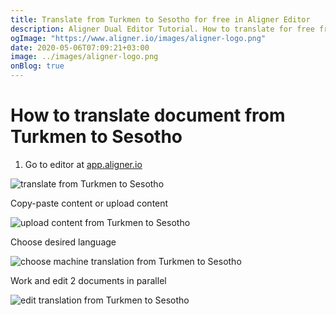```yaml
---
title: Translate from Turkmen to Sesotho for free in Aligner Editor
description: Aligner Dual Editor Tutorial. How to translate for free from Turkmen to Sesotho. Aligner is multilingual document management platform. 
ogImage: "https://www.aligner.io/images/aligner-logo.png"
date: 2020-05-06T07:09:21+03:00
image: ../images/aligner-logo.png
onBlog: true
---
```


# How to translate document from Turkmen to Sesotho

1. Go to editor at [app.aligner.io](https://app.aligner.io "Aligner App web page")

![translate from Turkmen to Sesotho](../aligner-blank-editor.png "translate from Turkmen to Sesotho")

Copy-paste content or upload content

![upload content from Turkmen to Sesotho](../aligner-uploaded-document.png "upload content from Turkmen to Sesotho")

Choose desired language

![choose machine translation from Turkmen to Sesotho](../aligner-language-dropdown.png "choose machine translation from Turkmen to Sesotho")

Work and edit 2 documents in parallel

![edit translation from Turkmen to Sesotho](../aligner-double-sitded-editor.png "edit translation from Turkmen to Sesotho")

